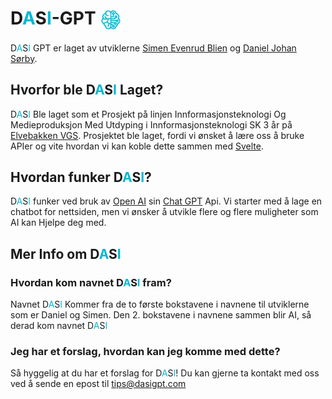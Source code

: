 # D<span style="color: #00b8d4;">A</span>S<span style="color: #00b8d4;">I</span>-GPT <img src="./readme-files/Dasi logo.png" alt="Logo" style="width: auto; height: 35px; vertical-align: middle;">

D<span style="color: #00b8d4;">A</span>S<span style="color: #00b8d4;">I</span> GPT er laget av utviklerne [Simen Evenrud Blien]([https://github.com/GorraCaps](https://github.com/SimenBlien)) og [Daniel Johan Sørby](https://github.com/DanielJSorby).

## Hvorfor ble D<span style="color: #00b8d4;">A</span>S<span style="color: #00b8d4;">I</span> Laget?

D<span style="color: #00b8d4;">A</span>S<span style="color: #00b8d4;">I</span> Ble laget som et Prosjekt på linjen Innformasjonsteknologi Og Medieproduksjon Med Utdyping i Innformasjonsteknologi SK 3 år på [Elvebakken VGS](https://elvebakken.vgs.no). Prosjektet ble laget, fordi vi ønsket å lære oss å bruke APIer og vite hvordan vi kan koble dette sammen med [Svelte](https://svelte.dev).

## Hvordan funker D<span style="color: #00b8d4;">A</span>S<span style="color: #00b8d4;">I</span>?

D<span style="color: #00b8d4;">A</span>S<span style="color: #00b8d4;">I</span> funker ved bruk av [Open AI](https://openai.com) sin [Chat GPT](https://chatgpt.com) Api. Vi starter med å lage en chatbot for nettsiden, men vi ønsker å utvikle flere og flere muligheter som AI kan Hjelpe deg med.

## Mer Info om D<span style="color: #00b8d4;">A</span>S<span style="color: #00b8d4;">I</span>

### Hvordan kom navnet D<span style="color: #00b8d4;">A</span>S<span style="color: #00b8d4;">I</span> fram?

Navnet D<span style="color: #00b8d4;">A</span>S<span style="color: #00b8d4;">I</span> Kommer fra de to første bokstavene i navnene til utviklerne som er Daniel og Simen. Den 2. bokstavene i navnene sammen blir AI, så derad kom navnet D<span style="color: #00b8d4;">A</span>S<span style="color: #00b8d4;">I</span>

### Jeg har et forslag, hvordan kan jeg komme med dette?

Så hyggelig at du har et forslag for D<span style="color: #00b8d4;">A</span>S<span style="color: #00b8d4;">I</span>! Du kan gjerne ta kontakt med oss ved å sende en epost til [tips@dasigpt.com](mailto:tips@dasigpt.com)
